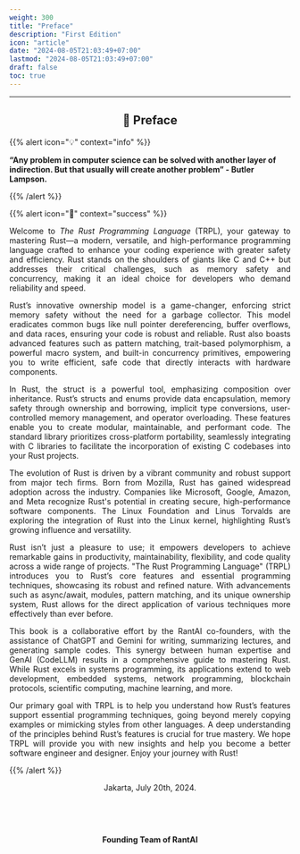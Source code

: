 ```yaml
---
weight: 300
title: "Preface"
description: "First Edition"
icon: "article"
date: "2024-08-05T21:03:49+07:00"
lastmod: "2024-08-05T21:03:49+07:00"
draft: false
toc: true
---
```


---

<center>

## 📘 Preface

</center>

{{% alert icon="💡" context="info" %}}

<strong>

 “Any problem in computer science can be solved with another layer of indirection. But that usually will create another problem” - Butler Lampson.

</strong>

{{% /alert %}}

{{% alert icon="📘" context="success" %}}

<p style="text-align: justify;">
Welcome to <em>The Rust Programming Language</em> (TRPL), your gateway to mastering Rust—a modern, versatile, and high-performance programming language crafted to enhance your coding experience with greater safety and efficiency. Rust stands on the shoulders of giants like C and C++ but addresses their critical challenges, such as memory safety and concurrency, making it an ideal choice for developers who demand reliability and speed.
</p>

<p style="text-align: justify;">
Rust’s innovative ownership model is a game-changer, enforcing strict memory safety without the need for a garbage collector. This model eradicates common bugs like null pointer dereferencing, buffer overflows, and data races, ensuring your code is robust and reliable. Rust also boasts advanced features such as pattern matching, trait-based polymorphism, a powerful macro system, and built-in concurrency primitives, empowering you to write efficient, safe code that directly interacts with hardware components.
</p>

<p style="text-align: justify;">
In Rust, the struct is a powerful tool, emphasizing composition over inheritance. Rust’s structs and enums provide data encapsulation, memory safety through ownership and borrowing, implicit type conversions, user-controlled memory management, and operator overloading. These features enable you to create modular, maintainable, and performant code. The standard library prioritizes cross-platform portability, seamlessly integrating with C libraries to facilitate the incorporation of existing C codebases into your Rust projects.
</p>

<p style="text-align: justify;">
The evolution of Rust is driven by a vibrant community and robust support from major tech firms. Born from Mozilla, Rust has gained widespread adoption across the industry. Companies like Microsoft, Google, Amazon, and Meta recognize Rust's potential in creating secure, high-performance software components. The Linux Foundation and Linus Torvalds are exploring the integration of Rust into the Linux kernel, highlighting Rust’s growing influence and versatility.
</p>

<p style="text-align: justify;">
Rust isn’t just a pleasure to use; it empowers developers to achieve remarkable gains in productivity, maintainability, flexibility, and code quality across a wide range of projects. "The Rust Programming Language" (TRPL) introduces you to Rust’s core features and essential programming techniques, showcasing its robust and refined nature. With advancements such as async/await, modules, pattern matching, and its unique ownership system, Rust allows for the direct application of various techniques more effectively than ever before.
</p>

<p style="text-align: justify;">
This book is a collaborative effort by the RantAI co-founders, with the assistance of ChatGPT and Gemini for writing, summarizing lectures, and generating sample codes. This synergy between human expertise and GenAI (CodeLLM) results in a comprehensive guide to mastering Rust. While Rust excels in systems programming, its applications extend to web development, embedded systems, network programming, blockchain protocols, scientific computing, machine learning, and more.
</p>

<p style="text-align: justify;">
Our primary goal with TRPL is to help you understand how Rust’s features support essential programming techniques, going beyond merely copying examples or mimicking styles from other languages. A deep understanding of the principles behind Rust’s features is crucial for true mastery. We hope TRPL will provide you with new insights and help you become a better software engineer and designer. Enjoy your journey with Rust!
</p>

{{% /alert %}}

<center>

Jakarta, July 20th, 2024.

&nbsp;

&nbsp;


<strong>Founding Team of RantAI</strong>

</center>
